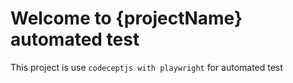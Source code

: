 # Welcome to {projectName} automated test

This project is use `codeceptjs with playwright` for automated test
